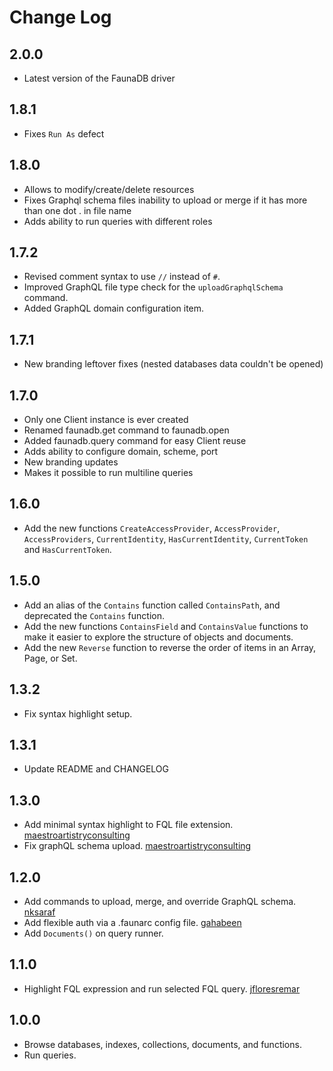 # Change Log

## 2.0.0

- Latest version of the FaunaDB driver

## 1.8.1

- Fixes `Run As` defect

## 1.8.0

- Allows to modify/create/delete resources
- Fixes Graphql schema files inability to upload or merge if it has more than one dot . in file name
- Adds ability to run queries with different roles

## 1.7.2

- Revised comment syntax to use `//` instead of `#`.
- Improved GraphQL file type check for the `uploadGraphqlSchema` command.
- Added GraphQL domain configuration item.

## 1.7.1

- New branding leftover fixes (nested databases data couldn't be opened)

## 1.7.0

- Only one Client instance is ever created
- Renamed faunadb.get command to faunadb.open
- Added faunadb.query command for easy Client reuse
- Adds ability to configure domain, scheme, port
- New branding updates
- Makes it possible to run multiline queries

## 1.6.0

- Add the new functions `CreateAccessProvider`, `AccessProvider`, `AccessProviders`, `CurrentIdentity`, `HasCurrentIdentity`, `CurrentToken` and `HasCurrentToken`.

## 1.5.0

- Add an alias of the `Contains` function called `ContainsPath`, and deprecated the `Contains` function.
- Add the new functions `ContainsField` and `ContainsValue` functions to make it easier to explore the structure of objects and documents.
- Add the new `Reverse` function to reverse the order of items in an Array, Page, or Set.

## 1.3.2

- Fix syntax highlight setup.

## 1.3.1

- Update README and CHANGELOG

## 1.3.0

- Add minimal syntax highlight to FQL file extension. [maestroartistryconsulting](https://github.com/maestroartistryconsulting)
- Fix graphQL schema upload. [maestroartistryconsulting](https://github.com/maestroartistryconsulting)

## 1.2.0

- Add commands to upload, merge, and override GraphQL schema. [nksaraf](https://github.com/nksaraf)
- Add flexible auth via a .faunarc config file. [gahabeen](https://github.com/gahabeen)
- Add `Documents()` on query runner.

## 1.1.0

- Highlight FQL expression and run selected FQL query. [jfloresremar](https://github.com/jfloresremar)

## 1.0.0

- Browse databases, indexes, collections, documents, and functions.
- Run queries.
